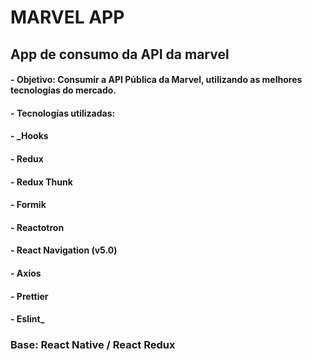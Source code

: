 # MARVEL APP 
## App de consumo da API da marvel
#### - **Objetivo**: Consumir a API Pública da Marvel, utilizando as melhores tecnologías do mercado.
#### - **Tecnologías utilizadas:** 
#### - _Hooks
#### - Redux
#### - Redux Thunk
#### - Formik
#### - Reactotron
#### - React Navigation (v5.0)
#### - Axios
#### - Prettier
#### - Eslint_

### Base: React Native / React Redux
